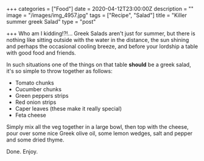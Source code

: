 +++
categories = ["Food"]
date = 2020-04-12T23:00:00Z
description = ""
image = "/images/img_4957.jpg"
tags = ["Recipe", "Salad"]
title = "Killer summer greek Salad"
type = "post"

+++
Who am I kidding!?!... Greek Salads aren't just for summer, but there is nothing like sitting outside with the water in the distance, the sun shining and perhaps the occasional cooling breeze, and before your lordship a table with good food and friends.

In such situations one of the things on that table **should** be a greek salad, it's so simple to throw together as follows:

* Tomato chunks
* Cucumber chunks
* Green peppers strips
* Red onion strips
* Caper leaves (these make it really special)
* Feta cheese

Simply mix all the veg together in a large bowl, then top with the cheese, pour over some nice Greek olive oil, some lemon wedges, salt and pepper and some dried thyme.

Done. Enjoy.